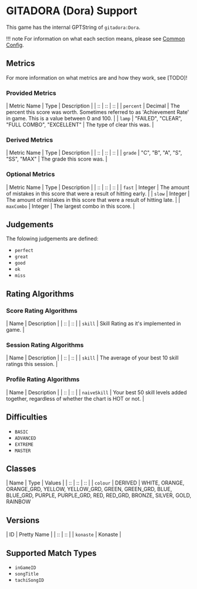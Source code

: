 # GITADORA (Dora) Support

This game has the internal GPTString of `gitadora:Dora`.

!!! note
	For information on what each section means, please see [Common Config](../common-config/index.md).

## Metrics

For more information on what metrics are and how they work, see [TODO]!

### Provided Metrics

| Metric Name | Type | Description |
| :: | :: | :: |
| `percent` | Decimal | The percent this score was worth. Sometimes referred to as 'Achievement Rate' in game. This is a value between 0 and 100. |
| `lamp` | "FAILED", "CLEAR", "FULL COMBO", "EXCELLENT" | The type of clear this was. |

### Derived Metrics

| Metric Name | Type | Description |
| :: | :: | :: |
| `grade` | "C", "B", "A", "S", "SS", "MAX" | The grade this score was. |

### Optional Metrics

| Metric Name | Type | Description |
| :: | :: | :: |
| `fast` | Integer | The amount of mistakes in this score that were a result of hitting early. |
| `slow` | Integer | The amount of mistakes in this score that were a result of hitting late. |
| `maxCombo` | Integer | The largest combo in this score. |

## Judgements

The folowing judgements are defined:

- `perfect`
- `great`
- `good`
- `ok`
- `miss`

## Rating Algorithms

### Score Rating Algorithms

| Name | Description |
| :: | :: |
| `skill` | Skill Rating as it's implemented in game. |

### Session Rating Algorithms

| Name | Description |
| :: | :: |
| `skill` | The average of your best 10 skill ratings this session. |

### Profile Rating Algorithms

| Name | Description |
| :: | :: |
| `naiveSkill` | Your best 50 skill levels added together, regardless of whether the chart is HOT or not. |

## Difficulties

- `BASIC`
- `ADVANCED`
- `EXTREME`
- `MASTER`

## Classes

| Name | Type | Values |
| :: | :: | :: |
| `colour` | DERIVED | WHITE, ORANGE, ORANGE_GRD, YELLOW, YELLOW_GRD, GREEN, GREEN_GRD, BLUE, BLUE_GRD, PURPLE, PURPLE_GRD, RED, RED_GRD, BRONZE, SILVER, GOLD, RAINBOW

## Versions

| ID | Pretty Name |
| :: | :: |
| `konaste` | Konaste |

## Supported Match Types

- `inGameID`
- `songTitle`
- `tachiSongID`